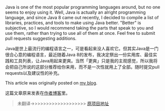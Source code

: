 Java is one of the most popular programming languages around, but no one seems
to enjoy using it. Well, Java is actually an alright programming language, and
since Java 8 came out recently, I decided to compile a list of libraries,
practices, and tools to make using Java better. "Better" is subjective, so I
would recommend taking the parts that speak to you and use them, rather than
trying to use all of them at once. Feel free to submit pull requests
suggesting additions.

Java是世上最流行的编程语言之一，可是看起来没人喜欢它。但其实Java是一门很合心意的编程语言，最近随着Java 8的发布，我决定祭出一份实用库、最佳实践和工具列表，让Java用起来更爽。当然「更爽」只是我的主观感觉，所以我将会把自己所说的这部分推荐给你来用，而不是一次性就用上了全部。随时提交pull requests以及建议性的补充。

This article was originally posted on
[my blog](https://blog.seancassidy.me/better-java.html).

这篇文章原来发表在[作者博客](https://blog.seancassidy.me/better-java.html)里。

> 未翻译->>>>>>>>>>>>>>>>>>> [原项目地址](https://github.com/cxxr/better-java)

